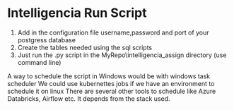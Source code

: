 # Intelligencia Run Script

1. Add in the configuration file username,password and port of your postgress database
2. Create the tables needed using the sql scripts
3. Just run the .py script in the MyRepo\intelligencia_assign directory (use command line)

A way to schedule the script in Windows would be with windows task scheduler
We could use kubernettes jobs if we have an environment to schedule it on linux
There are several other tools to schedule like Azure Databricks, Airflow etc. It depends from the stack used.
